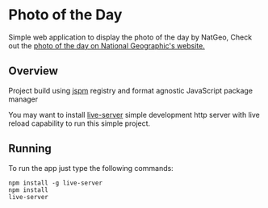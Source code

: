 # Photo of the Day

Simple web application to display the photo of the day by NatGeo, Check out the [photo of the day on National Geographic's website.](http://photography.nationalgeographic.com/photography/photo-of-the-day/)

## Overview
Project build using [jspm](https://www.npmjs.com/package/jspm)
 registry and format agnostic JavaScript package manager

 You may want to install [live-server](https://www.npmjs.com/package/live-server)
 simple development http server with live reload capability to run this simple project.

## Running
 To run the app just type the following commands:

 ```
 npm install -g live-server
npm install
live-server
 ```
